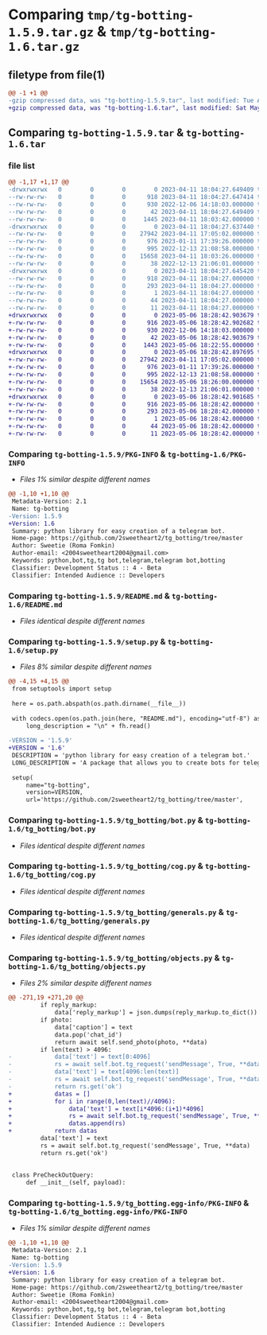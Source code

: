 # Comparing `tmp/tg-botting-1.5.9.tar.gz` & `tmp/tg-botting-1.6.tar.gz`

## filetype from file(1)

```diff
@@ -1 +1 @@
-gzip compressed data, was "tg-botting-1.5.9.tar", last modified: Tue Apr 11 18:04:27 2023, max compression
+gzip compressed data, was "tg-botting-1.6.tar", last modified: Sat May  6 18:28:42 2023, max compression
```

## Comparing `tg-botting-1.5.9.tar` & `tg-botting-1.6.tar`

### file list

```diff
@@ -1,17 +1,17 @@
-drwxrwxrwx   0        0        0        0 2023-04-11 18:04:27.649409 tg-botting-1.5.9/
--rw-rw-rw-   0        0        0      918 2023-04-11 18:04:27.647414 tg-botting-1.5.9/PKG-INFO
--rw-rw-rw-   0        0        0      930 2022-12-06 14:18:03.000000 tg-botting-1.5.9/README.md
--rw-rw-rw-   0        0        0       42 2023-04-11 18:04:27.649409 tg-botting-1.5.9/setup.cfg
--rw-rw-rw-   0        0        0     1445 2023-04-11 18:03:42.000000 tg-botting-1.5.9/setup.py
-drwxrwxrwx   0        0        0        0 2023-04-11 18:04:27.637440 tg-botting-1.5.9/tg_botting/
--rw-rw-rw-   0        0        0    27942 2023-04-11 17:05:02.000000 tg-botting-1.5.9/tg_botting/bot.py
--rw-rw-rw-   0        0        0      976 2023-01-11 17:39:26.000000 tg-botting-1.5.9/tg_botting/cog.py
--rw-rw-rw-   0        0        0      995 2022-12-13 21:08:58.000000 tg-botting-1.5.9/tg_botting/generals.py
--rw-rw-rw-   0        0        0    15658 2023-04-11 18:03:26.000000 tg-botting-1.5.9/tg_botting/objects.py
--rw-rw-rw-   0        0        0       38 2022-12-13 21:06:01.000000 tg-botting-1.5.9/tg_botting/user_utils.py
-drwxrwxrwx   0        0        0        0 2023-04-11 18:04:27.645420 tg-botting-1.5.9/tg_botting.egg-info/
--rw-rw-rw-   0        0        0      918 2023-04-11 18:04:27.000000 tg-botting-1.5.9/tg_botting.egg-info/PKG-INFO
--rw-rw-rw-   0        0        0      293 2023-04-11 18:04:27.000000 tg-botting-1.5.9/tg_botting.egg-info/SOURCES.txt
--rw-rw-rw-   0        0        0        1 2023-04-11 18:04:27.000000 tg-botting-1.5.9/tg_botting.egg-info/dependency_links.txt
--rw-rw-rw-   0        0        0       44 2023-04-11 18:04:27.000000 tg-botting-1.5.9/tg_botting.egg-info/requires.txt
--rw-rw-rw-   0        0        0       11 2023-04-11 18:04:27.000000 tg-botting-1.5.9/tg_botting.egg-info/top_level.txt
+drwxrwxrwx   0        0        0        0 2023-05-06 18:28:42.903679 tg-botting-1.6/
+-rw-rw-rw-   0        0        0      916 2023-05-06 18:28:42.902682 tg-botting-1.6/PKG-INFO
+-rw-rw-rw-   0        0        0      930 2022-12-06 14:18:03.000000 tg-botting-1.6/README.md
+-rw-rw-rw-   0        0        0       42 2023-05-06 18:28:42.903679 tg-botting-1.6/setup.cfg
+-rw-rw-rw-   0        0        0     1443 2023-05-06 18:22:55.000000 tg-botting-1.6/setup.py
+drwxrwxrwx   0        0        0        0 2023-05-06 18:28:42.897695 tg-botting-1.6/tg_botting/
+-rw-rw-rw-   0        0        0    27942 2023-04-11 17:05:02.000000 tg-botting-1.6/tg_botting/bot.py
+-rw-rw-rw-   0        0        0      976 2023-01-11 17:39:26.000000 tg-botting-1.6/tg_botting/cog.py
+-rw-rw-rw-   0        0        0      995 2022-12-13 21:08:58.000000 tg-botting-1.6/tg_botting/generals.py
+-rw-rw-rw-   0        0        0    15654 2023-05-06 18:26:00.000000 tg-botting-1.6/tg_botting/objects.py
+-rw-rw-rw-   0        0        0       38 2022-12-13 21:06:01.000000 tg-botting-1.6/tg_botting/user_utils.py
+drwxrwxrwx   0        0        0        0 2023-05-06 18:28:42.901685 tg-botting-1.6/tg_botting.egg-info/
+-rw-rw-rw-   0        0        0      916 2023-05-06 18:28:42.000000 tg-botting-1.6/tg_botting.egg-info/PKG-INFO
+-rw-rw-rw-   0        0        0      293 2023-05-06 18:28:42.000000 tg-botting-1.6/tg_botting.egg-info/SOURCES.txt
+-rw-rw-rw-   0        0        0        1 2023-05-06 18:28:42.000000 tg-botting-1.6/tg_botting.egg-info/dependency_links.txt
+-rw-rw-rw-   0        0        0       44 2023-05-06 18:28:42.000000 tg-botting-1.6/tg_botting.egg-info/requires.txt
+-rw-rw-rw-   0        0        0       11 2023-05-06 18:28:42.000000 tg-botting-1.6/tg_botting.egg-info/top_level.txt
```

### Comparing `tg-botting-1.5.9/PKG-INFO` & `tg-botting-1.6/PKG-INFO`

 * *Files 1% similar despite different names*

```diff
@@ -1,10 +1,10 @@
 Metadata-Version: 2.1
 Name: tg-botting
-Version: 1.5.9
+Version: 1.6
 Summary: python library for easy creation of a telegram bot.
 Home-page: https://github.com/2sweetheart2/tg_botting/tree/master
 Author: Sweetie (Roma Fomkin)
 Author-email: <2004sweetheart2004@gmail.com>
 Keywords: python,bot,tg,tg bot,telegram,telegram bot,botting
 Classifier: Development Status :: 4 - Beta
 Classifier: Intended Audience :: Developers
```

### Comparing `tg-botting-1.5.9/README.md` & `tg-botting-1.6/README.md`

 * *Files identical despite different names*

### Comparing `tg-botting-1.5.9/setup.py` & `tg-botting-1.6/setup.py`

 * *Files 8% similar despite different names*

```diff
@@ -4,15 +4,15 @@
 from setuptools import setup
 
 here = os.path.abspath(os.path.dirname(__file__))
 
 with codecs.open(os.path.join(here, "README.md"), encoding="utf-8") as fh:
     long_description = "\n" + fh.read()
 
-VERSION = '1.5.9'
+VERSION = '1.6'
 DESCRIPTION = 'python library for easy creation of a telegram bot.'
 LONG_DESCRIPTION = 'A package that allows you to create bots for telegram using its entire API.'
 
 setup(
     name="tg-botting",
     version=VERSION,
     url='https://github.com/2sweetheart2/tg_botting/tree/master',
```

### Comparing `tg-botting-1.5.9/tg_botting/bot.py` & `tg-botting-1.6/tg_botting/bot.py`

 * *Files identical despite different names*

### Comparing `tg-botting-1.5.9/tg_botting/cog.py` & `tg-botting-1.6/tg_botting/cog.py`

 * *Files identical despite different names*

### Comparing `tg-botting-1.5.9/tg_botting/generals.py` & `tg-botting-1.6/tg_botting/generals.py`

 * *Files identical despite different names*

### Comparing `tg-botting-1.5.9/tg_botting/objects.py` & `tg-botting-1.6/tg_botting/objects.py`

 * *Files 2% similar despite different names*

```diff
@@ -271,19 +271,20 @@
         if reply_markup:
             data['reply_markup'] = json.dumps(reply_markup.to_dict())
         if photo:
             data['caption'] = text
             data.pop('chat_id')
             return await self.send_photo(photo, **data)
         if len(text) > 4096:
-            data['text'] = text[0:4096]
-            rs = await self.bot.tg_request('sendMessage', True, **data)
-            data['text'] = text[4096:len(text)]
-            rs = await self.bot.tg_request('sendMessage', True, **data)
-            return rs.get('ok')
+            datas = []
+            for i in range(0,len(text)//4096):
+                data['text'] = text[i*4096:(i+1)*4096]
+                rs = await self.bot.tg_request('sendMessage', True, **data)
+                datas.append(rs)
+            return datas
         data['text'] = text
         rs = await self.bot.tg_request('sendMessage', True, **data)
         return rs.get('ok')
 
 
 class PreCheckOutQuery:
     def __init__(self, payload):
```

### Comparing `tg-botting-1.5.9/tg_botting.egg-info/PKG-INFO` & `tg-botting-1.6/tg_botting.egg-info/PKG-INFO`

 * *Files 1% similar despite different names*

```diff
@@ -1,10 +1,10 @@
 Metadata-Version: 2.1
 Name: tg-botting
-Version: 1.5.9
+Version: 1.6
 Summary: python library for easy creation of a telegram bot.
 Home-page: https://github.com/2sweetheart2/tg_botting/tree/master
 Author: Sweetie (Roma Fomkin)
 Author-email: <2004sweetheart2004@gmail.com>
 Keywords: python,bot,tg,tg bot,telegram,telegram bot,botting
 Classifier: Development Status :: 4 - Beta
 Classifier: Intended Audience :: Developers
```

